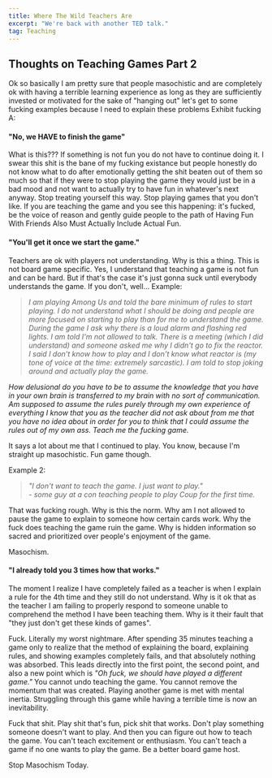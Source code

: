 ```yaml
---
title: Where The Wild Teachers Are
excerpt: "We're back with another TED talk."
tag: Teaching
---
```


## Thoughts on Teaching Games Part 2

Ok so basically I am pretty sure that people masochistic and are completely ok with having a terrible learning experience as long as they are sufficiently invested or motivated for the sake of "hanging out" let's get to some fucking examples because I need to explain these problems Exhibit fucking A:

#### "No, we HAVE to finish the game"

What is this??? If something is not fun you do not have to continue doing it. I swear this shit is the bane of my fucking existance but people honestly do not know what to do after emotionally getting the shit beaten out of them so much so that if they were to stop playing the game they would just be in a bad mood and not want to actually try to have fun in whatever's next anyway. Stop treating yourself this way. Stop playing games that you don't like. If you are teaching the game and you see this happening: it's fucked, be the voice of reason and gently guide people to the path of Having Fun With Friends Also Must Actually Include Actual Fun. 

#### "You'll get it once we start the game."

Teachers are ok with players not understanding. Why is this a thing. This is not board game specific. Yes, I understand that teaching a game is not fun and can be hard. But if that's the case it's just gonna suck until everybody understands the game. If you don't, well... Example:

>*I am playing Among Us and told the bare minimum of rules to start playing. I 
do not understand what I should be doing and people are more focused on 
starting to play than for me to understand the game. During the game I ask 
why there is a loud alarm and flashing red lights. I am told I'm not allowed 
to talk. There is a meeting (which I did understand) and someone asked me why 
I didn't go to fix the reactor. I said I don't know how to play and I don't 
know what reactor is (my tone of voice at the time: extremely sarcastic). I 
am told to stop joking around and actually play the game.*

_How delusional do you have to be to assume the knowledge that you have in your own brain is transferred to my brain with no sort of communication. Am supposed to assume the rules purely through my own experience of everything I know that you as the teacher did not ask about from me that you have no idea about in order for you to think that I could assume the rules out of my own ass. Teach me the fucking game._

It says a lot about me that I continued to play. You know, because I'm straight up masochistic. Fun game though.

Example 2: 
>*"I don't want to teach the game. I just want to play."  
\- some guy at a con teaching people to play Coup for the first time.*


 That was fucking rough. Why is this the norm. Why am I not allowed to pause the game to explain to someone how certain cards work. Why the fuck does teaching the game ruin the game. Why is hidden information so sacred and prioritized over people's enjoyment of the game. 

Masochism.

#### "I already told you 3 times how that works."

The moment I realize I have completely failed as a teacher is when I explain a rule for the 4th time and they still do not understand. Why is it ok that as the teacher I am failing to properly respond to someone unable to comprehend the method I have been teaching them. Why is it their fault that "they just don't get these kinds of games".

Fuck. Literally my worst nightmare. After spending 35 minutes teaching a game only to realize that the method of explaining the board, explaining rules, and showing examples completely fails, and that absolutely nothing was absorbed. This leads directly into the first point, the second point, and also a new point which is *"Oh fuck, we should have played a different game."* You cannot undo teaching the game. You cannot remove the momentum that was created. Playing another game is met with mental inertia. Struggling through this game while having a terrible time is now an inevitability.

Fuck that shit. Play shit that's fun, pick shit that works. Don't play something someone doesn't want to play. And then you can figure out how to teach the game. You can't teach excitement or enthusiasm. You can't teach a game if no one wants to play the game. Be a better board game host. 

Stop Masochism Today.